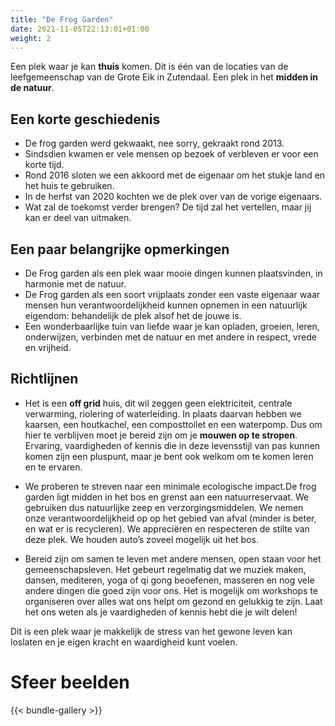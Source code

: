 ```yaml
---
title: "De Frog Garden"
date: 2021-11-05T22:13:01+01:00
weight: 2
---
```


Een plek waar je kan **thuis** komen. Dit is één van de locaties van de
leefgemeenschap van de Grote Eik in Zutendaal. Een plek in het **midden in de
natuur**.
<!--more-->


## Een korte geschiedenis

- De frog garden werd gekwaakt, nee sorry, gekraakt rond 2013.
- Sindsdien kwamen er vele mensen op bezoek of verbleven er voor een korte tijd.
- Rond 2016 sloten we een akkoord met de eigenaar om het stukje land en het huis te gebruiken.
- In de herfst van 2020 kochten we de plek over van de vorige eigenaars.
- Wat zal de toekomst verder brengen? De tijd zal het vertellen, maar jij kan er deel van uitmaken.


## Een paar belangrijke opmerkingen

- De Frog garden als een plek waar mooie dingen kunnen plaatsvinden, in harmonie met de natuur.
- De Frog garden als een soort vrijplaats zonder een vaste eigenaar waar
  mensen hun verantwoordelijkheid kunnen opnemen in een natuurlijk eigendom:
  behandelijk de plek alsof het de jouwe is.
- Een wonderbaarlijke tuin van liefde waar je kan opladen, groeien, leren, onderwijzen,
  verbinden met de natuur en met andere in respect, vrede en vrijheid.

## Richtlijnen

- Het is een **off grid** huis, dit wil zeggen geen elektriciteit, centrale
  verwarming, riolering of waterleiding. In plaats daarvan hebben we kaarsen,
  een houtkachel, een composttoilet en een waterpomp. Dus om hier te verblijven
  moet je bereid zijn om je **mouwen op te stropen**. Ervaring, vaardigheden of
  kennis die in deze levensstijl van pas kunnen komen zijn een pluspunt, maar je
  bent ook welkom om te komen leren en te ervaren.

- We proberen te streven naar een minimale ecologische impact.De frog garden
  ligt midden in het bos en grenst aan een natuurreservaat. We gebruiken dus
  natuurlijke zeep en verzorgingsmiddelen. We nemen onze verantwoordelijkheid
  op op het gebied van afval (minder is beter, en wat er is recycleren). We
  appreciëren en respecteren de stilte van deze plek. We houden auto’s zoveel
  mogelijk uit het bos.

- Bereid zijn om samen te leven met andere mensen, open staan voor het
  gemeenschapsleven. Het gebeurt regelmatig dat we muziek maken, dansen,
  mediteren, yoga of qi gong beoefenen, masseren en nog vele andere dingen die
  goed zijn voor ons. Het is mogelijk om workshops te organiseren over alles
  wat ons helpt om gezond en gelukkig te zijn. Laat het ons weten als je
  vaardigheden of kennis hebt die je wilt delen!

Dit is een plek waar je makkelijk de stress van het gewone leven kan
loslaten en je eigen kracht en waardigheid kunt voelen.

# Sfeer beelden

{{< bundle-gallery >}}
